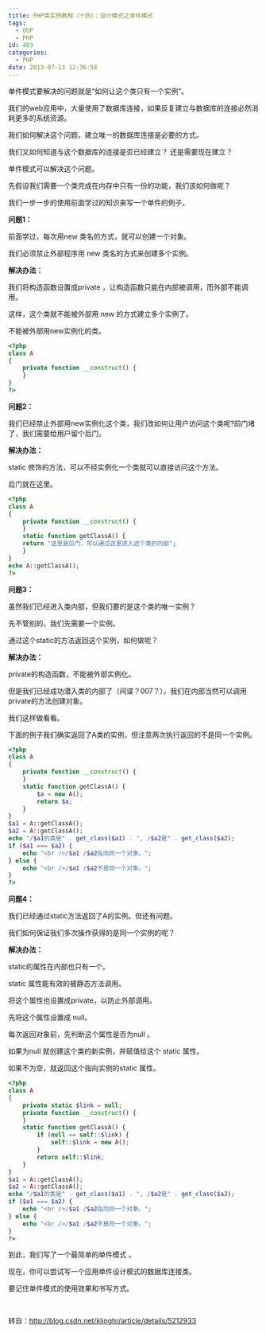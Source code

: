 ```yaml
---
title: PHP类实例教程（十四）：设计模式之单件模式
tags:
  - OOP
  - PHP
id: 403
categories:
  - PHP
date: 2013-07-13 12:36:58
---
```


单件模式要解决的问题就是“如何让这个类只有一个实例”。

我们的web应用中，大量使用了数据库连接，如果反复建立与数据库的连接必然消耗更多的系统资源。

我们如何解决这个问题，建立唯一的数据库连接是必要的方式。

我们又如何知道与这个数据库的连接是否已经建立？ 还是需要现在建立？

单件模式可以解决这个问题。

先假设我们需要一个类完成在内存中只有一份的功能，我们该如何做呢？

我们一步一步的使用前面学过的知识来写一个单件的例子。

**问题1：**

前面学过，每次用new 类名的方式，就可以创建一个对象。

我们必须禁止外部程序用 new 类名的方式来创建多个实例。

**解决办法：**

我们将构造函数设置成private ，让构造函数只能在内部被调用，而外部不能调用。

这样，这个类就不能被外部用 new 的方式建立多个实例了。

不能被外部用new实例化的类。

```php
<?php
class A
{
    private function __construct() {
    }
}
?>
```

**问题2：**

我们已经禁止外部用new实例化这个类，我们改如何让用户访问这个类呢?前门堵了，我们需要给用户留个后门。

**解决办法：**

static 修饰的方法，可以不经实例化一个类就可以直接访问这个方法。

后门就在这里。

```php
<?php
class A
{
    private function __construct() {
    }
    static function getClassA() {
    return "这里是后门，可以通过这里进入这个类的内部";
    }
}
echo A::getClassA();
?>
```

**问题3：**

虽然我们已经进入类内部，但我们要的是这个类的唯一实例？

先不管别的，我们先需要一个实例。

通过这个static的方法返回这个实例，如何做呢？

**解决办法：**

private的构造函数，不能被外部实例化。

但是我们已经成功潜入类的内部了（间谍？007？），我们在内部当然可以调用private的方法创建对象。

我们这样做看看。

下面的例子我们确实返回了A类的实例，但注意两次执行返回的不是同一个实例。

```php
<?php
class A
{
    private function __construct() {
    }
    static function getClassA() {
        $a = new A();
        return $a;
    }
}
$a1 = A::getClassA();
$a2 = A::getClassA();
echo "/$a1的类是" . get_class($a1) . ", /$a2是" . get_class($a2);
if ($a1 === $a2) {
    echo "<br />/$a1 /$a2指向同一个对象。";
} else {
    echo "<br />/$a1 /$a2不是同一个对象。";
}
?>
```

**问题4：**

我们已经通过static方法返回了A的实例。但还有问题。

我们如何保证我们多次操作获得的是同一个实例的呢？

**解决办法：**

static的属性在内部也只有一个。

static 属性能有效的被静态方法调用。

将这个属性也设置成private，以防止外部调用。

先将这个属性设置成 null。

每次返回对象前，先判断这个属性是否为null 。

如果为null 就创建这个类的新实例，并赋值给这个 static 属性。

如果不为空，就返回这个指向实例的static 属性。

```php
<?php
class A
{
    private static $link = null;
    private function __construct() {
    }
    static function getClassA() {
        if (null == self::$link) {
            self::$link = new A();
        }
        return self::$link;
    }
}
$a1 = A::getClassA();
$a2 = A::getClassA();
echo "/$a1的类是" . get_class($a1) . ", /$a2是" . get_class($a2);
if ($a1 === $a2) {
    echo "<br />/$a1 /$a2指向同一个对象。";
} else {
    echo "<br />/$a1 /$a2不是同一个对象。";
}
?>
```

到此，我们写了一个最简单的单件模式 。

现在，你可以尝试写一个应用单件设计模式的数据库连接类。

要记住单件模式的使用效果和书写方式。

&nbsp;

转自：http://blog.csdn.net/klinghr/article/details/5212933